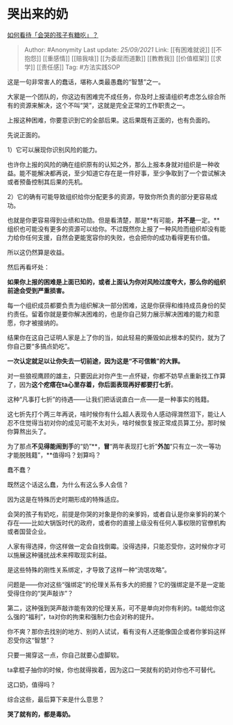 # 哭出来的奶
[如何看待「会哭的孩子有糖吃」？](https://www.zhihu.com/question/278871491/answer/2136392193)

> Author: #Anonymity
> Last update: *25/09/2021*
> Link: [[有困难就说]] [[不抱怨]] [[重感情]] [[赔我啥]] [[为委屈而道歉]] [[教教我]] [[价值框架]] [[求学]] [[责任感]]
> Tag: #方法实践SOP

这是一句非常害人的蠢话，堪称人类最愚蠢的“智慧”之一。

大家是一个团队的，你这边有困难完不成任务，你及时上报请组织考虑怎么综合所有的资源来解决，这个不叫“哭”，这就是完全正常的工作职责之一。

上报这种困难，你要意识到它的全部后果。这后果既有正面的，也有负面的。

先说正面的。

1）它可以展现你识别风险的能力。

也许你上报的风险的确在组织原有的认知之外，那么上报本身就对组织是一种收益。能不能解决都再说，至少知道它存在是一件好事，至少争取到了一个尝试解决或者预备控制其后果的先机。

2）它的确有可能导致组织给你分配更多的资源，导致你所负责的部分更容易成功。

也就是你更容易得到业绩和功勋。但是看清楚，那是**有可能，**并不是**一定。**组织也可能没有更多的资源可以给你。不过既然你上报了一种风险而组织却没有能力给你任何支援，自然会更能宽容你的失败，也会把你的成功看得更有价值。

所以这仍然算是收益。

然后再看坏处：

**如果你上报的困难是上面已知的，或者上面认为你对风险过度夸大，那么你的组织前途会受到严重损害。**

每一个组织成员都要负责为组织解决一部分困难，这是你获得和维持成员身份的契约责任。留着你就是要你解决困难的，也是你自己努力展示解决困难的能力和意愿，你才被接纳的。

结果你在这自己证明人家是上了你的当，如此轻易的撕毁如此根本的契约，就为了你自己要“多搞点奶吃”。

**一次认定就足以让你失去一切前途，因为这是“不可信赖”的大罪。**

对一些狼视鹰顾的雄主，只要因此对你产生一点怀疑，你都不妨早点重新找工作算了，因为**这个疙瘩在ta心里存着，你后面表现再好都要打七折**。

这种“凡事打七折”的待遇——让我们把话说直白一点——是一种事实的贱籍。

这七折先打个两三年再说，啥时候你有什么超人表现令人感动得潸然泪下，能让人忍不住觉得当初对你的成见可能不太对头，啥时候恢复按正常成员算工分。那时候你算熬出头了。

为了那点**不见得能闹到手**的“奶”**，**冒**“两年表现打七折”**外加**“只有立一次一等功才能脱贱籍”，**值得吗？划算吗？

蠢不蠢？

既然这个话这么蠢，为什么有这么多人会信？

因为这是在特殊历史时期形成的特殊适应。

会哭的孩子有奶吃，前提是你哭的对象是你的亲爹妈，或者自认是你亲爹妈的某个存在——比如大锅饭时代的政府，或者你的直接上级没有任何人事权限的官僚机构或者国营企业。

人家有得选择，你这样做一定会自找倒霉。没得选择，只能忍受你，这时候你才可以施展这种骚扰战术来榨取现实利益。

是这些特殊的刚性关系绑定，才导致了这样一种“流氓攻略”。

问题是——你对这些“强绑定”的伦理关系有多大的把握？它的强绑定是不是一定能受得住你的“哭声敲诈”？

第二，这种强到哭声敲诈能有效的伦理关系，可不是单向对你有利的。ta能给你这么强的“福利”，ta对你的拘束和强制力也会对称的提升。

你不爽？那你去找别的地方、别的人试试，看有没有人还能像国企或者你爹妈这样忍受你这“智慧”？

只要一揭穿这一点，你自己就要心虚脚软。

ta拿棍子抽你的时候，你也就得挨着，因为这口一哭就有的奶对你也不可替代。

这口奶，值得吗？

综合这些，最后算下来是什么意思？

**哭了就有的，都是毒奶。**
